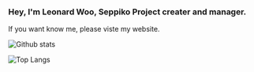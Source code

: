 ### Hey, I'm Leonard Woo, Seppiko Project creater and manager.

If you want know me, please viste my website.

<!--
- 🔭 I’m currently working on ...
- 🌱 I’m currently learning ...
- 👯 I’m looking to collaborate on ...
- 🤔 I’m looking for help with ...
- 💬 Ask me about ...
- 📫 How to reach me: ...
- 😄 Pronouns: ...
- ⚡ Fun fact: ...
-->

![Github stats](https://github-readme-stats.vercel.app/api?username=leonardwoo&show_icons=true&theme=merko)

![Top Langs](https://github-readme-stats.vercel.app/api/top-langs/?username=leonardwoo&layout=compact)

